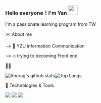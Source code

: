 ### Hello everyone！I'm Yan  <img src="https://raw.githubusercontent.com/MartinHeinz/MartinHeinz/master/wave.gif" width="30px">

I'm a passionate learning program from TW

✉️ About me

--> 🏫 YZU information Communication

--> 🔥  trying to becoming Front end

👨‍💻

![Anurag's github stats](https://github-readme-stats.vercel.app/api?username=mm7246591&theme=vue-dark)![Top Langs](https://github-readme-stats.vercel.app/api/top-langs/?username=mm7246591&layout=compact&theme=vue-dark)


🔧 Technologies & Tools

![](https://img.shields.io/badge/code-Vue-informational?style=flat&logo=<LOGO_NAME>&logoColor=white&color=2bbc8a)
![](https://img.shields.io/badge/code-Javascript-informational?style=flat&logo=<LOGO_NAME>&logoColor=white&color=2bbc8a)
![](https://img.shields.io/badge/tools-Vscode-informational?style=flat&logo=<LOGO_NAME>&logoColor=white&color=2bbc8a)
